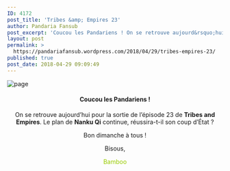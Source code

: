 ```yaml
---
ID: 4172
post_title: 'Tribes &amp; Empires 23'
author: Pandaria Fansub
post_excerpt: 'Coucou les Pandariens ! On se retrouve aujourd&rsquo;hui pour la sortie de l&rsquo;&eacute;pisode 23 de Tribes and Empires. Le plan de Nanku Qi continue, r&eacute;ussira-t-il son coup d&rsquo;&Eacute;tat ? Bon dimanche &agrave; tous ! Bisous, Bamboo'
layout: post
permalink: >
  https://pandariafansub.wordpress.com/2018/04/29/tribes-empires-23/
published: true
post_date: 2018-04-29 09:09:49
---
```

<p><img data-attachment-id="4362" data-permalink="https://pandariafansub.wordpress.com/2018/04/29/tribes-empires-23/page-41/" data-orig-file="https://pandariafansub.files.wordpress.com/2018/04/page8.jpg?w=705" data-orig-size="900,700" data-comments-opened="1" data-image-meta="{&quot;aperture&quot;:&quot;0&quot;,&quot;credit&quot;:&quot;&quot;,&quot;camera&quot;:&quot;&quot;,&quot;caption&quot;:&quot;&quot;,&quot;created_timestamp&quot;:&quot;0&quot;,&quot;copyright&quot;:&quot;&quot;,&quot;focal_length&quot;:&quot;0&quot;,&quot;iso&quot;:&quot;0&quot;,&quot;shutter_speed&quot;:&quot;0&quot;,&quot;title&quot;:&quot;&quot;,&quot;orientation&quot;:&quot;0&quot;}" data-image-title="page" data-image-description="" data-medium-file="https://pandariafansub.files.wordpress.com/2018/04/page8.jpg?w=705?w=300" data-large-file="https://pandariafansub.files.wordpress.com/2018/04/page8.jpg?w=705?w=705" class=" size-full wp-image-4362 aligncenter" src="https://pandariafansub.files.wordpress.com/2018/04/page8.jpg?w=705" alt="page" srcset="https://united-subs.dearclouds.com/wp-content/uploads/2018/05/1e150bc05947ba2a7c45310c6a787144.jpg 705w, https://pandariafansub.files.wordpress.com/2018/04/page8.jpg?w=150 150w, https://pandariafansub.files.wordpress.com/2018/04/page8.jpg?w=300 300w, https://pandariafansub.files.wordpress.com/2018/04/page8.jpg?w=768 768w, https://pandariafansub.files.wordpress.com/2018/04/page8.jpg 900w" sizes="(max-width: 705px) 100vw, 705px"   /></p>
<h4 style="text-align:center;">Coucou les Pandariens !</h4>
<p style="text-align:center;">On se retrouve aujourd&rsquo;hui pour la sortie de l&rsquo;épisode 23 de <strong>Tribes and Empires</strong>. Le plan de <strong>Nanku Qi</strong> continue, réussira-t-il son coup d&rsquo;État ?</p>
<p style="text-align:center;">Bon dimanche à tous !</p>
<p style="text-align:center;">Bisous,</p>
<p style="text-align:center;"><span style="color:#99cc00;">Bamboo</span></p>